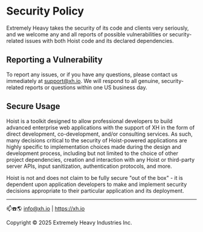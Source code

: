 # Security Policy

Extremely Heavy takes the security of its code and clients very seriously, and we welcome any and
all reports of possible vulnerabilities or security-related issues with both Hoist code and its
declared dependencies.

## Reporting a Vulnerability

To report any issues, or if you have any questions, please contact us immediately at support@xh.io.
We will respond to all genuine, security-related reports or questions within one US business day.

## Secure Usage

Hoist is a toolkit designed to allow professional developers to build advanced enterprise web
applications with the support of XH in the form of direct development, co-development, and/or
consulting services. As such, many decisions critical to the security of Hoist-powered applications
are highly specific to implementation choices made during the design and development process,
including but not limited to the choice of other project dependencies, creation and interaction
with any Hoist or third-party server APIs, input sanitization, authentication protocols, and more.

Hoist is not and does not claim to be fully secure "out of the box" - it is dependent upon
application developers to make and implement security decisions appropriate to their particular
application and its deployment.

------------------------------------------
📫☎️🌎 info@xh.io | https://xh.io

Copyright © 2025 Extremely Heavy Industries Inc.
